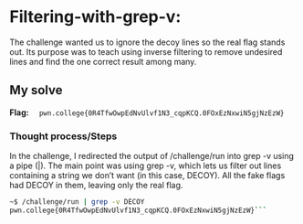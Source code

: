 # Filtering-with-grep-v:
The challenge wanted us to ignore the decoy lines so the real flag stands out.
Its purpose was to teach using inverse filtering to remove undesired lines  and find the one correct result among many.

## My solve
**Flag:** `  pwn.college{0R4TfwOwpEdNvUlvf1N3_cqpKCQ.0FOxEzNxwiN5gjNzEzW}`

### Thought process/Steps
In the challenge, I redirected the output of /challenge/run into grep -v using a pipe (|). The main point was using grep -v, 
which lets us filter out lines containing a string we don’t want (in this case, DECOY). All the fake flags had DECOY in them, 
leaving only the real flag.

 ```bash
~$ /challenge/run | grep -v DECOY
pwn.college{0R4TfwOwpEdNvUlvf1N3_cqpKCQ.0FOxEzNxwiN5gjNzEzW}```
